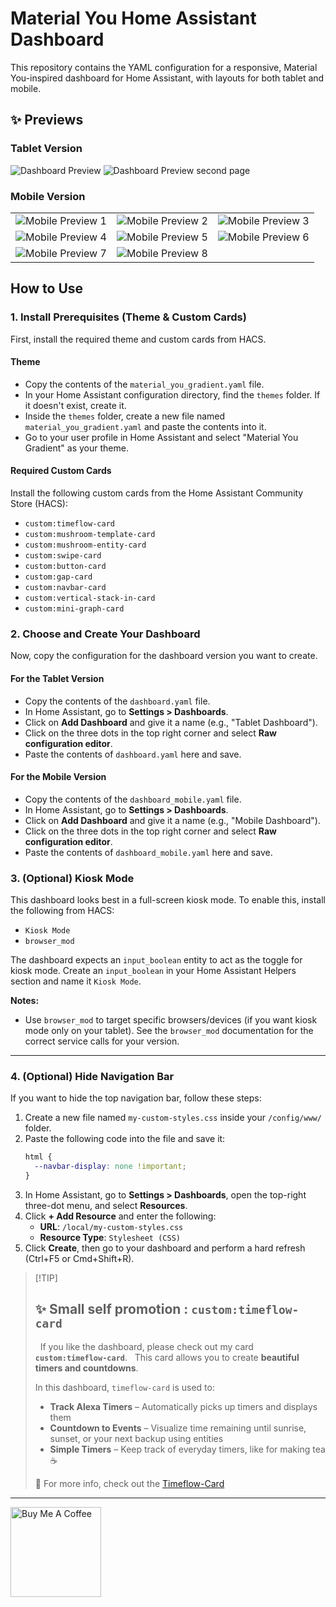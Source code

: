 # Material You Home Assistant Dashboard

This repository contains the YAML configuration for a responsive, Material You-inspired dashboard for Home Assistant, with layouts for both tablet and mobile.

## ✨ Previews

### Tablet Version
![Dashboard Preview](/dashboards/IMG_0804.PNG)
![Dashboard Preview second page](/dashboards/IMG_0809.jpg)

### Mobile Version
|                                       |                                       |                                       |
| :-----------------------------------: | :-----------------------------------: | :-----------------------------------: |
| ![Mobile Preview 1](/dashboards/IMG_1222.jpeg) | ![Mobile Preview 2](/dashboards/IMG_1223.jpeg) | ![Mobile Preview 3](/dashboards/IMG_1224.jpeg) |
| ![Mobile Preview 4](/dashboards/IMG_1225.jpeg) | ![Mobile Preview 5](/dashboards/IMG_1226.jpeg) | ![Mobile Preview 6](/dashboards/IMG_1228.jpeg) |
| ![Mobile Preview 7](/dashboards/IMG_1229.jpeg) | ![Mobile Preview 8](/dashboards/IMG_1230.jpeg) |                                       |

## How to Use

### 1. Install Prerequisites (Theme & Custom Cards)

First, install the required theme and custom cards from HACS.

#### Theme
* Copy the contents of the `material_you_gradient.yaml` file.
* In your Home Assistant configuration directory, find the `themes` folder. If it doesn't exist, create it.
* Inside the `themes` folder, create a new file named `material_you_gradient.yaml` and paste the contents into it.
* Go to your user profile in Home Assistant and select "Material You Gradient" as your theme.

#### Required Custom Cards
Install the following custom cards from the Home Assistant Community Store (HACS):
- `custom:timeflow-card`
- `custom:mushroom-template-card`
- `custom:mushroom-entity-card`
- `custom:swipe-card`
- `custom:button-card`
- `custom:gap-card`
- `custom:navbar-card`
- `custom:vertical-stack-in-card`
- `custom:mini-graph-card`

### 2. Choose and Create Your Dashboard

Now, copy the configuration for the dashboard version you want to create.

#### For the Tablet Version
* Copy the contents of the `dashboard.yaml` file.
* In Home Assistant, go to **Settings > Dashboards**.
* Click on **Add Dashboard** and give it a name (e.g., "Tablet Dashboard").
* Click on the three dots in the top right corner and select **Raw configuration editor**.
* Paste the contents of `dashboard.yaml` here and save.

#### For the Mobile Version
* Copy the contents of the `dashboard_mobile.yaml` file.
* In Home Assistant, go to **Settings > Dashboards**.
* Click on **Add Dashboard** and give it a name (e.g., "Mobile Dashboard").
* Click on the three dots in the top right corner and select **Raw configuration editor**.
* Paste the contents of `dashboard_mobile.yaml` here and save.

### 3. (Optional) Kiosk Mode

This dashboard looks best in a full-screen kiosk mode. To enable this, install the following from HACS:
- `Kiosk Mode`
- `browser_mod`

The dashboard expects an `input_boolean` entity to act as the toggle for kiosk mode. Create an `input_boolean` in your Home Assistant Helpers section and name it `Kiosk Mode`.

**Notes:**
- Use `browser_mod` to target specific browsers/devices (if you want kiosk mode only on your tablet). See the `browser_mod` documentation for the correct service calls for your version.

---

### 4. (Optional) Hide Navigation Bar

If you want to hide the top navigation bar, follow these steps:

1.  Create a new file named `my-custom-styles.css` inside your `/config/www/` folder.
2.  Paste the following code into the file and save it:
    ```css
    html {
      --navbar-display: none !important;
    }
    ```
3.  In Home Assistant, go to **Settings > Dashboards**, open the top-right three-dot menu, and select **Resources**.
4.  Click **+ Add Resource** and enter the following:
    * **URL**: `/local/my-custom-styles.css`
    * **Resource Type**: `Stylesheet (CSS)`
5.  Click **Create**, then go to your dashboard and perform a hard refresh (Ctrl+F5 or Cmd+Shift+R).

> [!TIP]  
> ## ✨ Small self promotion : `custom:timeflow-card`
> 
> If you like the dashboard, please check out my card **`custom:timeflow-card`**.  
> This card allows you to create **beautiful timers and countdowns**.
>
> In this dashboard, `timeflow-card` is used to:
> - **Track Alexa Timers** – Automatically picks up timers and displays them  
> - **Countdown to Events** – Visualize time remaining until sunrise, sunset, or your next backup using entities  
> - **Simple Timers** – Keep track of everyday timers, like for making tea ☕
>
> 🔗 For more info, check out the [Timeflow-Card](https://github.com/Rishi8078/TimeFlow-Card)

---

<a href="https://coff.ee/rishi8078" target="_blank"><img src="https://cdn.buymeacoffee.com/buttons/v2/default-yellow.png" alt="Buy Me A Coffee" style="height: 40 px !important;width: 144.666px !important;" ></a>
